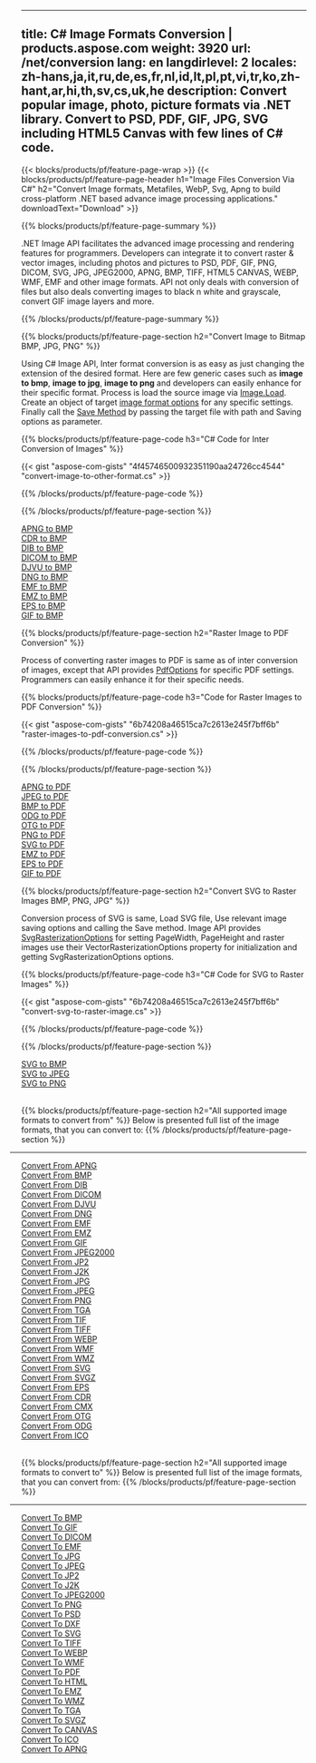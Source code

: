 ﻿
---
title: C# Image Formats Conversion | products.aspose.com 
weight: 3920
url: /net/conversion 
lang: en
langdirlevel: 2
locales: zh-hans,ja,it,ru,de,es,fr,nl,id,lt,pl,pt,vi,tr,ko,zh-hant,ar,hi,th,sv,cs,uk,he
description: Convert popular image, photo, picture formats via .NET library. Convert to PSD, PDF, GIF, JPG,  SVG including HTML5 Canvas with few lines of C# code.
---

{{< blocks/products/pf/feature-page-wrap >}}
{{< blocks/products/pf/feature-page-header h1="Image Files Conversion Via C#" h2="Convert Image formats, Metafiles, WebP, Svg, Apng to build cross-platform .NET based advance image processing applications." downloadText="Download" >}}

{{% blocks/products/pf/feature-page-summary %}}

.NET Image API facilitates the advanced image processing and rendering features for programmers. Developers can integrate it to convert raster & vector images, including photos and pictures to PSD, PDF, GIF, PNG, DICOM, SVG, JPG, JPEG2000, APNG, BMP, TIFF, HTML5 CANVAS, WEBP, WMF, EMF and other image formats. API not only deals with conversion of files but also deals converting images to black n white and grayscale, convert GIF image layers and more.

{{% /blocks/products/pf/feature-page-summary  %}}

{{% blocks/products/pf/feature-page-section  h2="Convert Image to Bitmap BMP, JPG, PNG" %}}

Using C# Image API, Inter format conversion is as easy as just changing the extension of the desired format. Here are few generic cases such as **image to bmp**, **image to jpg**, **image to png** and developers can easily enhance for their specific format. Process is load the source image via [Image.Load](https://apireference.aspose.com/imaging/net/aspose.imaging/image/methods/load). Create an object of target [image format options](https://apireference.aspose.com/imaging/net/aspose.imaging.imageoptions) for any specific settings. Finally call the [Save Method](https://apireference.aspose.com/imaging/net/aspose.imaging.image/save/methods/4) by passing the target file with path and Saving options as parameter.

{{% blocks/products/pf/feature-page-code h3="C# Code for Inter Conversion of Images" %}}

{{< gist "aspose-com-gists" "4f45746500932351190aa24726cc4544" "convert-image-to-other-format.cs" >}}

{{% /blocks/products/pf/feature-page-code  %}}

{{% /blocks/products/pf/feature-page-section %}}

<div class="container-fluid productfamilypage bg-gray">
    <div class="convertypes bg-gray agp-content section">
        <div class="container">
		<div class="row other-converters">
		   <div class="col-md-2 other-converter remove-lp remove-rp">
		      <a href="/imaging/en/net/conversion/apng-to-bmp/">APNG to BMP</a>
		   </div>
		   <div class="col-md-2 other-converter remove-lp remove-rp">
		      <a href="/imaging/en/net/conversion/cdr-to-bmp/">CDR to BMP</a>
		   </div>
		   <div class="col-md-2 other-converter remove-lp remove-rp">
		      <a href="/imaging/en/net/conversion/dib-to-bmp/">DIB to BMP</a>
		   </div>
		   <div class="col-md-2 other-converter remove-lp remove-rp">
		      <a href="/imaging/en/net/conversion/dicom-to-bmp/">DICOM to BMP</a>
		   </div>
 		   <div class="col-md-2 other-converter remove-lp remove-rp">
		      <a href="/imaging/en/net/conversion/djvu-to-bmp/">DJVU to BMP</a>
		   </div>
		   <div class="col-md-2 other-converter remove-lp remove-rp">
		      <a href="/imaging/en/net/conversion/dng-to-bmp/">DNG to BMP</a>
		   </div>
		   <div class="col-md-2 other-converter remove-lp remove-rp">
		      <a href="/imaging/en/net/conversion/emf-to-bmp/">EMF to BMP</a>
		   </div>
		   <div class="col-md-2 other-converter remove-lp remove-rp">
		      <a href="/imaging/en/net/conversion/emz-to-bmp/">EMZ to BMP</a>
		   </div>
		   <div class="col-md-2 other-converter remove-lp remove-rp">
		      <a href="/imaging/en/net/conversion/eps-to-bmp/">EPS to BMP</a>
		   </div>
		   <div class="col-md-2 other-converter remove-lp remove-rp">
		      <a href="/imaging/en/net/conversion/gif-to-bmp/">GIF to BMP</a>
		   </div>
		</div>
	</div>
    </div>
</div>

{{% blocks/products/pf/feature-page-section  h2="Raster Image to PDF Conversion" %}}

Process of converting raster images to PDF is same as of inter conversion of images, except that API provides [PdfOptions](https://apireference.aspose.com/imaging/net/aspose.imaging.imageoptions/pdfoptions) for specific PDF settings. Programmers can easily enhance it for their specific needs.

{{% blocks/products/pf/feature-page-code h3="Code for Raster Images to PDF Conversion" %}}

{{< gist "aspose-com-gists" "6b74208a46515ca7c2613e245f7bff6b" "raster-images-to-pdf-conversion.cs" >}}

{{% /blocks/products/pf/feature-page-code  %}}

{{% /blocks/products/pf/feature-page-section %}}

<div class="container-fluid productfamilypage bg-gray">
    <div class="convertypes bg-gray agp-content section">
        <div class="container">
		<div class="row other-converters">
		   <div class="col-md-2 other-converter remove-lp remove-rp">
		      <a href="/imaging/en/net/conversion/apng-to-PDF/">APNG to PDF</a>
		   </div>
		   <div class="col-md-2 other-converter remove-lp remove-rp">
		      <a href="/imaging/en/net/conversion/jpeg-to-PDF/">JPEG to PDF</a>
		   </div>
		   <div class="col-md-2 other-converter remove-lp remove-rp">
		      <a href="/imaging/en/net/conversion/bmp-to-PDF/">BMP to PDF</a>
		   </div>
		   <div class="col-md-2 other-converter remove-lp remove-rp">
		      <a href="/imaging/en/net/conversion/odg-to-PDF/">ODG to PDF</a>
		   </div>
 		   <div class="col-md-2 other-converter remove-lp remove-rp">
		      <a href="/imaging/en/net/conversion/otg-to-PDF/">OTG to PDF</a>
		   </div>
		   <div class="col-md-2 other-converter remove-lp remove-rp">
		      <a href="/imaging/en/net/conversion/png-to-PDF/">PNG to PDF</a>
		   </div>
		   <div class="col-md-2 other-converter remove-lp remove-rp">
		      <a href="/imaging/en/net/conversion/svg-to-PDF/">SVG to PDF</a>
		   </div>
		   <div class="col-md-2 other-converter remove-lp remove-rp">
		      <a href="/imaging/en/net/conversion/emz-to-PDF/">EMZ to PDF</a>
		   </div>
		   <div class="col-md-2 other-converter remove-lp remove-rp">
		      <a href="/imaging/en/net/conversion/eps-to-PDF/">EPS to PDF</a>
		   </div>
		   <div class="col-md-2 other-converter remove-lp remove-rp">
		      <a href="/imaging/en/net/conversion/gif-to-PDF/">GIF to PDF</a>
		   </div>
		</div>
	</div>
    </div>
</div>

{{% blocks/products/pf/feature-page-section  h2="Convert SVG to Raster Images BMP, PNG, JPG" %}}

Conversion process of SVG is same, Load SVG file, Use relevant image saving options and calling the Save method. Image API provides [SvgRasterizationOptions](https://apireference.aspose.com/imaging/net/aspose.imaging.imageoptions/svgrasterizationoptions) for setting PageWidth, PageHeight and raster images use their VectorRasterizationOptions property for initialization and getting SvgRasterizationOptions options. 

{{% blocks/products/pf/feature-page-code h3="C# Code for SVG to Raster Images" %}}

{{< gist "aspose-com-gists" "6b74208a46515ca7c2613e245f7bff6b" "convert-svg-to-raster-image.cs" >}}

{{% /blocks/products/pf/feature-page-code  %}}

{{% /blocks/products/pf/feature-page-section %}}

<div class="container-fluid productfamilypage bg-gray">
    <div class="convertypes bg-gray agp-content section">
        <div class="container">
		<div class="row other-converters">
		   <div class="col-md-2 other-converter remove-lp remove-rp">
		      <a href="/imaging/en/net/conversion/SVG-to-bmp/">SVG to BMP</a>
		   </div>
		   <div class="col-md-2 other-converter remove-lp remove-rp">
		      <a href="/imaging/en/net/conversion/SVG-to-jpeg/">SVG to JPEG</a>
		   </div>
		   <div class="col-md-2 other-converter remove-lp remove-rp">
		      <a href="/imaging/en/net/conversion/SVG-to-png/">SVG to PNG</a>
		   </div>		   
		</div>
	</div>
    </div>
</div>
<br/>

{{% blocks/products/pf/feature-page-section  h2="All supported image formats to convert from" %}}
Below is presented full list of the image formats, that you can convert to:
{{% /blocks/products/pf/feature-page-section %}}
<div class="container-fluid productfamilypage bg-gray">
    <div class="convertypes bg-gray agp-content section">
        <div class="container">
                <hr style="margin-left:-20px;"/>
		<div class="row other-converters">
		    <div class='col-md-2 other-converter remove-lp remove-rp'><a href="/imaging/net/conversion/from/apng" >Convert From APNG</a></div>
<div class='col-md-2 other-converter remove-lp remove-rp'><a href="/imaging/net/conversion/from/bmp" >Convert From BMP</a></div>
<div class='col-md-2 other-converter remove-lp remove-rp'><a href="/imaging/net/conversion/from/dib" >Convert From DIB</a></div>
<div class='col-md-2 other-converter remove-lp remove-rp'><a href="/imaging/net/conversion/from/dicom" >Convert From DICOM</a></div>
<div class='col-md-2 other-converter remove-lp remove-rp'><a href="/imaging/net/conversion/from/djvu" >Convert From DJVU</a></div>
<div class='col-md-2 other-converter remove-lp remove-rp'><a href="/imaging/net/conversion/from/dng" >Convert From DNG</a></div>
<div class='col-md-2 other-converter remove-lp remove-rp'><a href="/imaging/net/conversion/from/emf" >Convert From EMF</a></div>
<div class='col-md-2 other-converter remove-lp remove-rp'><a href="/imaging/net/conversion/from/emz" >Convert From EMZ</a></div>
<div class='col-md-2 other-converter remove-lp remove-rp'><a href="/imaging/net/conversion/from/gif" >Convert From GIF</a></div>
<div class='col-md-2 other-converter remove-lp remove-rp'><a href="/imaging/net/conversion/from/jpeg2000" >Convert From JPEG2000</a></div>
<div class='col-md-2 other-converter remove-lp remove-rp'><a href="/imaging/net/conversion/from/jp2" >Convert From JP2</a></div>
<div class='col-md-2 other-converter remove-lp remove-rp'><a href="/imaging/net/conversion/from/j2k" >Convert From J2K</a></div>
<div class='col-md-2 other-converter remove-lp remove-rp'><a href="/imaging/net/conversion/from/jpg" >Convert From JPG</a></div>
<div class='col-md-2 other-converter remove-lp remove-rp'><a href="/imaging/net/conversion/from/jpeg" >Convert From JPEG</a></div>
<div class='col-md-2 other-converter remove-lp remove-rp'><a href="/imaging/net/conversion/from/png" >Convert From PNG</a></div>
<div class='col-md-2 other-converter remove-lp remove-rp'><a href="/imaging/net/conversion/from/tga" >Convert From TGA</a></div>
<div class='col-md-2 other-converter remove-lp remove-rp'><a href="/imaging/net/conversion/from/tif" >Convert From TIF</a></div>
<div class='col-md-2 other-converter remove-lp remove-rp'><a href="/imaging/net/conversion/from/tiff" >Convert From TIFF</a></div>
<div class='col-md-2 other-converter remove-lp remove-rp'><a href="/imaging/net/conversion/from/webp" >Convert From WEBP</a></div>
<div class='col-md-2 other-converter remove-lp remove-rp'><a href="/imaging/net/conversion/from/wmf" >Convert From WMF</a></div>
<div class='col-md-2 other-converter remove-lp remove-rp'><a href="/imaging/net/conversion/from/wmz" >Convert From WMZ</a></div>
<div class='col-md-2 other-converter remove-lp remove-rp'><a href="/imaging/net/conversion/from/svg" >Convert From SVG</a></div>
<div class='col-md-2 other-converter remove-lp remove-rp'><a href="/imaging/net/conversion/from/svgz" >Convert From SVGZ</a></div>
<div class='col-md-2 other-converter remove-lp remove-rp'><a href="/imaging/net/conversion/from/eps" >Convert From EPS</a></div>
<div class='col-md-2 other-converter remove-lp remove-rp'><a href="/imaging/net/conversion/from/cdr" >Convert From CDR</a></div>
<div class='col-md-2 other-converter remove-lp remove-rp'><a href="/imaging/net/conversion/from/cmx" >Convert From CMX</a></div>
<div class='col-md-2 other-converter remove-lp remove-rp'><a href="/imaging/net/conversion/from/otg" >Convert From OTG</a></div>
<div class='col-md-2 other-converter remove-lp remove-rp'><a href="/imaging/net/conversion/from/odg" >Convert From ODG</a></div>
<div class='col-md-2 other-converter remove-lp remove-rp'><a href="/imaging/net/conversion/from/ico" >Convert From ICO</a></div>
                </div>
        </div>
    </div>
</div>
<br/>

{{% blocks/products/pf/feature-page-section  h2="All supported image formats to convert to" %}}
Below is presented full list of the image formats, that you  can convert from:
{{% /blocks/products/pf/feature-page-section %}}
<div class="container-fluid productfamilypage bg-gray">
    <div class="convertypes bg-gray agp-content section">
        <div class="container">
	        <hr style="margin-left:-20px;"/>
		<div class="row other-converters">
		    <div class='col-md-2 other-converter remove-lp remove-rp'><a href="/imaging/net/conversion/to/bmp" >Convert To BMP</a></div>
<div class='col-md-2 other-converter remove-lp remove-rp'><a href="/imaging/net/conversion/to/gif" >Convert To GIF</a></div>
<div class='col-md-2 other-converter remove-lp remove-rp'><a href="/imaging/net/conversion/to/dicom" >Convert To DICOM</a></div>
<div class='col-md-2 other-converter remove-lp remove-rp'><a href="/imaging/net/conversion/to/emf" >Convert To EMF</a></div>
<div class='col-md-2 other-converter remove-lp remove-rp'><a href="/imaging/net/conversion/to/jpg" >Convert To JPG</a></div>
<div class='col-md-2 other-converter remove-lp remove-rp'><a href="/imaging/net/conversion/to/jpeg" >Convert To JPEG</a></div>
<div class='col-md-2 other-converter remove-lp remove-rp'><a href="/imaging/net/conversion/to/jp2" >Convert To JP2</a></div>
<div class='col-md-2 other-converter remove-lp remove-rp'><a href="/imaging/net/conversion/to/j2k" >Convert To J2K</a></div>
<div class='col-md-2 other-converter remove-lp remove-rp'><a href="/imaging/net/conversion/to/jpeg2000" >Convert To JPEG2000</a></div>
<div class='col-md-2 other-converter remove-lp remove-rp'><a href="/imaging/net/conversion/to/png" >Convert To PNG</a></div>
<div class='col-md-2 other-converter remove-lp remove-rp'><a href="/imaging/net/conversion/to/psd" >Convert To PSD</a></div>
<div class='col-md-2 other-converter remove-lp remove-rp'><a href="/imaging/net/conversion/to/dxf" >Convert To DXF</a></div>
<div class='col-md-2 other-converter remove-lp remove-rp'><a href="/imaging/net/conversion/to/svg" >Convert To SVG</a></div>
<div class='col-md-2 other-converter remove-lp remove-rp'><a href="/imaging/net/conversion/to/tiff" >Convert To TIFF</a></div>
<div class='col-md-2 other-converter remove-lp remove-rp'><a href="/imaging/net/conversion/to/webp" >Convert To WEBP</a></div>
<div class='col-md-2 other-converter remove-lp remove-rp'><a href="/imaging/net/conversion/to/wmf" >Convert To WMF</a></div>
<div class='col-md-2 other-converter remove-lp remove-rp'><a href="/imaging/net/conversion/to/pdf" >Convert To PDF</a></div>
<div class='col-md-2 other-converter remove-lp remove-rp'><a href="/imaging/net/conversion/to/html" >Convert To HTML</a></div>
<div class='col-md-2 other-converter remove-lp remove-rp'><a href="/imaging/net/conversion/to/emz" >Convert To EMZ</a></div>
<div class='col-md-2 other-converter remove-lp remove-rp'><a href="/imaging/net/conversion/to/wmz" >Convert To WMZ</a></div>
<div class='col-md-2 other-converter remove-lp remove-rp'><a href="/imaging/net/conversion/to/tga" >Convert To TGA</a></div>
<div class='col-md-2 other-converter remove-lp remove-rp'><a href="/imaging/net/conversion/to/svgz" >Convert To SVGZ</a></div>
<div class='col-md-2 other-converter remove-lp remove-rp'><a href="/imaging/net/conversion/to/canvas" >Convert To CANVAS</a></div>
<div class='col-md-2 other-converter remove-lp remove-rp'><a href="/imaging/net/conversion/to/ico" >Convert To ICO</a></div>
<div class='col-md-2 other-converter remove-lp remove-rp'><a href="/imaging/net/conversion/to/apng" >Convert To APNG</a></div>
                </div>
        </div>
    </div>
</div>
<br/>

